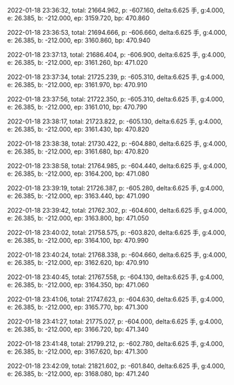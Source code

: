 2022-01-18 23:36:32, total: 21664.962, p: -607.160, delta:6.625 手, g:4.000, e: 26.385, b: -212.000, ep: 3159.720, bp: 470.860

2022-01-18 23:36:53, total: 21694.666, p: -606.660, delta:6.625 手, g:4.000, e: 26.385, b: -212.000, ep: 3160.860, bp: 470.940

2022-01-18 23:37:13, total: 21686.404, p: -606.900, delta:6.625 手, g:4.000, e: 26.385, b: -212.000, ep: 3161.260, bp: 471.020

2022-01-18 23:37:34, total: 21725.239, p: -605.310, delta:6.625 手, g:4.000, e: 26.385, b: -212.000, ep: 3161.970, bp: 470.910

2022-01-18 23:37:56, total: 21722.350, p: -605.310, delta:6.625 手, g:4.000, e: 26.385, b: -212.000, ep: 3161.010, bp: 470.790

2022-01-18 23:38:17, total: 21723.822, p: -605.130, delta:6.625 手, g:4.000, e: 26.385, b: -212.000, ep: 3161.430, bp: 470.820

2022-01-18 23:38:38, total: 21730.422, p: -604.880, delta:6.625 手, g:4.000, e: 26.385, b: -212.000, ep: 3161.680, bp: 470.820

2022-01-18 23:38:58, total: 21764.985, p: -604.440, delta:6.625 手, g:4.000, e: 26.385, b: -212.000, ep: 3164.200, bp: 471.080

2022-01-18 23:39:19, total: 21726.387, p: -605.280, delta:6.625 手, g:4.000, e: 26.385, b: -212.000, ep: 3163.440, bp: 471.090

2022-01-18 23:39:42, total: 21762.302, p: -604.600, delta:6.625 手, g:4.000, e: 26.385, b: -212.000, ep: 3163.800, bp: 471.050

2022-01-18 23:40:02, total: 21758.575, p: -603.820, delta:6.625 手, g:4.000, e: 26.385, b: -212.000, ep: 3164.100, bp: 470.990

2022-01-18 23:40:24, total: 21768.338, p: -604.660, delta:6.625 手, g:4.000, e: 26.385, b: -212.000, ep: 3162.620, bp: 470.910

2022-01-18 23:40:45, total: 21767.558, p: -604.130, delta:6.625 手, g:4.000, e: 26.385, b: -212.000, ep: 3164.350, bp: 471.060

2022-01-18 23:41:06, total: 21747.623, p: -604.630, delta:6.625 手, g:4.000, e: 26.385, b: -212.000, ep: 3165.770, bp: 471.300

2022-01-18 23:41:27, total: 21775.027, p: -604.000, delta:6.625 手, g:4.000, e: 26.385, b: -212.000, ep: 3166.720, bp: 471.340

2022-01-18 23:41:48, total: 21799.212, p: -602.780, delta:6.625 手, g:4.000, e: 26.385, b: -212.000, ep: 3167.620, bp: 471.300

2022-01-18 23:42:09, total: 21821.602, p: -601.840, delta:6.625 手, g:4.000, e: 26.385, b: -212.000, ep: 3168.080, bp: 471.240